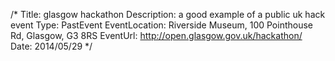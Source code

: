 /*
Title: glasgow hackathon
Description: a good example of a public uk hack event
Type: PastEvent
EventLocation: Riverside Museum, 100 Pointhouse Rd, Glasgow, G3 8RS
EventUrl: http://open.glasgow.gov.uk/hackathon/
Date: 2014/05/29
*/